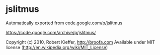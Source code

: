 # jslitmus
Automatically exported from code.google.com/p/jslitmus

https://code.google.com/archive/p/jslitmus/

Copyright (c) 2010, Robert Kieffer, http://broofa.com
Available under MIT license (http://en.wikipedia.org/wiki/MIT_License)
